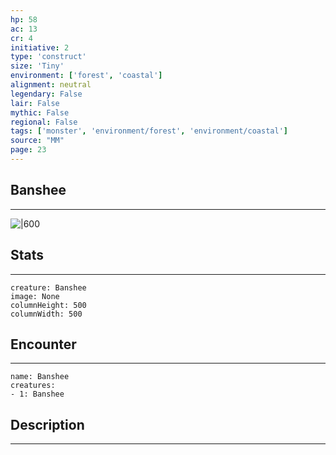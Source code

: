 ```yaml
---
hp: 58
ac: 13
cr: 4
initiative: 2
type: 'construct'    
size: 'Tiny'
environment: ['forest', 'coastal']
alignment: neutral
legendary: False
lair: False
mythic: False
regional: False
tags: ['monster', 'environment/forest', 'environment/coastal']
source: "MM"
page: 23
---
```


## Banshee
---

![|600](D:/Program%20Files/5e.tools/img/bestiary/MM/Banshee.jpg)

## Stats
---

```statblock
creature: Banshee
image: None
columnHeight: 500
columnWidth: 500
```

## Encounter
---

```encounter-table
name: Banshee
creatures:
- 1: Banshee
```

## Description
---




